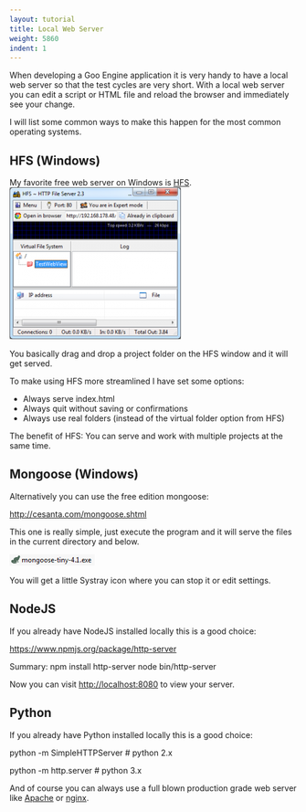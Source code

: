 ```yaml
---
layout: tutorial
title: Local Web Server
weight: 5860
indent: 1
---
```

When developing a Goo Engine application it is very handy to have a local web server so that the test cycles are very short. With a local web server you can edit a script or HTML file and reload the browser and immediately see your change.

I will list some common ways to make this happen for the most common operating systems.
<h2 id="windows">HFS (Windows)</h2>
My favorite free web server on Windows is <a href="http://www.rejetto.com/hfs/">HFS</a>.

<img class="alignnone size-medium wp-image-338" src="hfs-300x266.png" alt="hfs" />

You basically drag and drop a project folder on the HFS window and it will get served.

To make using HFS more streamlined I have set some options:
<ul>
	<li>Always serve index.html</li>
	<li>Always quit without saving or confirmations</li>
	<li>Always use real folders (instead of the virtual folder option from HFS)</li>
</ul>
The benefit of HFS: You can serve and work with multiple projects at the same time.
<h2>Mongoose (Windows)</h2>
Alternatively you can use the free edition mongoose:

<a href="http://cesanta.com/mongoose.shtml">http://cesanta.com/mongoose.shtml</a>

This one is really simple, just execute the program and it will serve the files in the current directory and below.

<a href="mongoose.png"><img class="alignnone size-full wp-image-339" src="mongoose.png" alt="mongoose" /></a>

You will get a little Systray icon where you can stop it or edit settings.
<h2 id="operating-system-independent">NodeJS</h2>
If you already have NodeJS installed locally this is a good choice:

<a href="https://www.npmjs.org/package/http-server">https://www.npmjs.org/package/http-server</a>

Summary:
npm install http-server
node bin/http-server

Now you can visit <a href="http://localhost:8080">http://localhost:8080</a> to view your server.
<h2 id="python">Python</h2>
If you already have Python installed locally this is a good choice:

python -m SimpleHTTPServer # python 2.x

python -m http.server # python 3.x

And of course you can always use a full blown production grade web server like <a href="http://httpd.apache.org">Apache</a> or <a href="http://nginx.org">nginx</a>.
